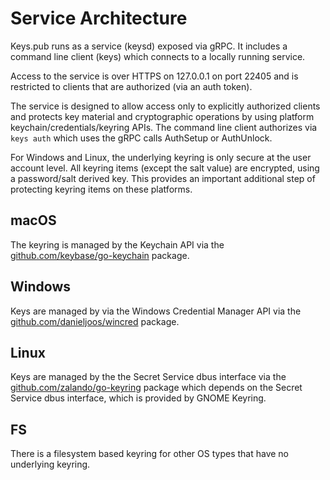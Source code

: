 # Service Architecture

Keys.pub runs as a service (keysd) exposed via gRPC. It includes a command line client (keys) which connects to a locally
running service.

Access to the service is over HTTPS on 127.0.0.1 on port 22405 and is restricted to clients that are authorized (via an
auth token).

The service is designed to allow access only to explicitly authorized clients and protects key material and
cryptographic operations by using platform keychain/credentials/keyring APIs. The command line client authorizes via
`keys auth` which uses the gRPC calls AuthSetup or AuthUnlock.

For Windows and Linux, the underlying keyring is only secure at the user account level. All keyring items (except the
salt value) are encrypted, using a password/salt derived key. This provides an important additional step of protecting
keyring items on these platforms.

## macOS

The keyring is managed by the Keychain API via the [github.com/keybase/go-keychain](https://github.com/keybase/go-keychain) package.

## Windows

Keys are managed by via the Windows Credential Manager API via the [github.com/danieljoos/wincred](https://github.com/danieljoos/wincred) package.

## Linux

Keys are managed by the the Secret Service dbus interface via the [github.com/zalando/go-keyring](github.com/zalando/go-keyring)
package which depends on the Secret Service dbus interface, which is provided by GNOME Keyring.

## FS

There is a filesystem based keyring for other OS types that have no underlying keyring.
